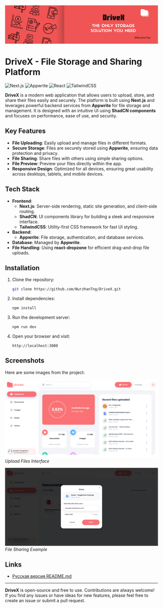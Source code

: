 ﻿<p align="center">
  <img src="public/assets/images/banner.png" alt="banner" />
</p>

# DriveX - File Storage and Sharing Platform

![Next.js](https://img.shields.io/badge/Next.js-000000?style=for-the-badge&logo=next.js&logoColor=white)
![Appwrite](https://img.shields.io/badge/Appwrite-FF4B2B?style=for-the-badge&logo=appwrite&logoColor=white)
![React](https://img.shields.io/badge/React-61DAFB?style=for-the-badge&logo=react&logoColor=black)
![TailwindCSS](https://img.shields.io/badge/TailwindCSS-06B6D4?style=for-the-badge&logo=tailwind-css&logoColor=white)

**DriveX** is a modern web application that allows users to upload, store, and share their files easily and securely. The platform is built using **Next.js** and leverages powerful backend services from **Appwrite** for file storage and management. It is designed with an intuitive UI using **ShadCN components** and focuses on performance, ease of use, and security.

## Key Features
- **File Uploading**: Easily upload and manage files in different formats.
- **Secure Storage**: Files are securely stored using **Appwrite**, ensuring data protection and privacy.
- **File Sharing**: Share files with others using simple sharing options.
- **File Preview**: Preview your files directly within the app.
- **Responsive Design**: Optimized for all devices, ensuring great usability across desktops, tablets, and mobile devices.

## Tech Stack
- **Frontend**: 
  - **Next.js**: Server-side rendering, static site generation, and client-side routing.
  - **ShadCN**: UI components library for building a sleek and responsive interface.
  - **TailwindCSS**: Utility-first CSS framework for fast UI styling.
- **Backend**: 
  - **Appwrite**: File storage, authentication, and database services.
- **Database**: Managed by **Appwrite**.
- **File Handling**: Using **react-dropzone** for efficient drag-and-drop file uploads.

## Installation
1. Clone the repository:
   ```bash
   git clone https://github.com/NurzhanTng/DriveX.git
   ```

2. Install dependencies:
   ```bash
   npm install
   ```

3. Run the development server:
   ```bash
   npm run dev
   ```

4. Open your browser and visit:
   ```
   http://localhost:3000
   ```

## Screenshots

Here are some images from the project:

![File Upload](public/assets/images/file-upload.png)
*Upload Files Interface*

![File Sharing](public/assets/images/file-sharing.png)
*File Sharing Example*


## Links
- [Русская версия README.md](./README.ru.md)

---

**DriveX** is open-source and free to use. Contributions are always welcome! If you find any issues or have ideas for new features, please feel free to create an issue or submit a pull request.

